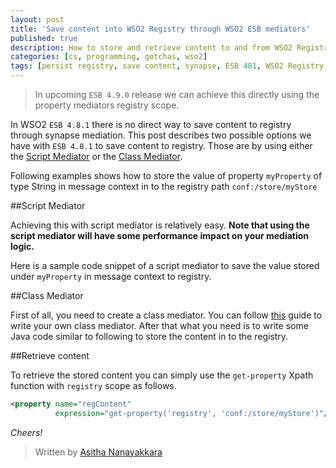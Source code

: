 ```yaml
---
layout: post
title: 'Save content into WSO2 Registry through WSO2 ESB mediators'
published: true
description: How to store and retrieve content to and from WSO2 Registry using WSO2 ESB 4.8.1. This post discusses two possible options using the script mediator and the class mediator
categories: [cs, programming, gotchas, wso2]
tags: [persist registry, save content, synapse, ESB 481, WSO2 Registry, java, WSO2]
---
```



>  In upcoming `ESB 4.9.0` release we can achieve this directly using the property mediators registry scope.


In WSO2 `ESB 4.8.1` there is no direct way to save content to registry through synapse mediation.
This post describes two possible options we have with `ESB 4.8.1` to save content to registry.
Those are by using either the [Script Mediator](https://docs.wso2.com/display/ESB481/Script+Mediator) or the [Class Mediator](https://docs.wso2.com/display/ESB481/Class+Mediator).

Following examples shows how to store the value of property `myProperty` of type String in message context in to the registry path
`conf:/store/myStore`

##Script Mediator

Achieving this with script mediator is relatively easy. **Note that using the script mediator will have some performance impact on your mediation logic.**

Here is a sample code snippet of a script mediator to save the value stored under `myProperty` in message context to registry.

<script src="https://gist.github.com/Asitha/c185878fdc0460c9d8cd.js"></script>

##Class Mediator

First of all, you need to create a class mediator. You can follow [this](https://docs.wso2.com/display/ESB481/Writing+a+WSO2+ESB+Mediator) guide to write your own class mediator.
After that what you need is to write some Java code similar to following to store the content in to the registry.

<script src="https://gist.github.com/Asitha/481688f06ab156737985.js"></script>

##Retrieve content

To retrieve the stored content you can simply use the `get-property` Xpath function with `registry` scope as follows.

```xml
<property name="regContent"
          expression="get-property('registry', 'conf:/store/myStore')"/>

```

*Cheers!*

> Written by [Asitha Nanayakkara](http://asitha.github.io/about)

